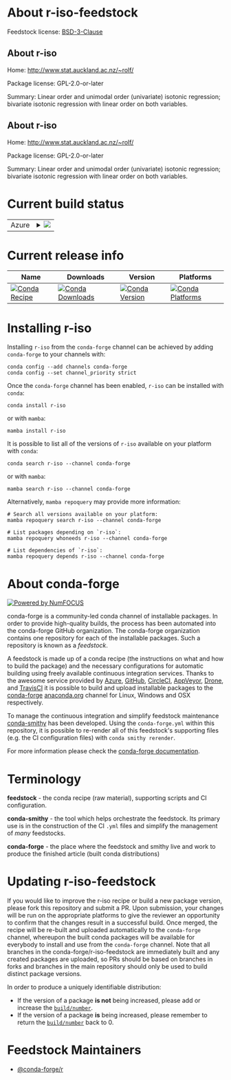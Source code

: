 About r-iso-feedstock
=====================

Feedstock license: [BSD-3-Clause](https://github.com/conda-forge/r-iso-feedstock/blob/main/LICENSE.txt)


About r-iso
-----------

Home: http://www.stat.auckland.ac.nz/~rolf/

Package license: GPL-2.0-or-later

Summary: Linear order and unimodal order (univariate) isotonic regression; bivariate isotonic regression with linear order on both variables.

About r-iso
-----------

Home: http://www.stat.auckland.ac.nz/~rolf/

Package license: GPL-2.0-or-later

Summary: Linear order and unimodal order (univariate) isotonic regression; bivariate isotonic regression with linear order on both variables.

Current build status
====================


<table>
    
  <tr>
    <td>Azure</td>
    <td>
      <details>
        <summary>
          <a href="https://dev.azure.com/conda-forge/feedstock-builds/_build/latest?definitionId=5449&branchName=main">
            <img src="https://dev.azure.com/conda-forge/feedstock-builds/_apis/build/status/r-iso-feedstock?branchName=main">
          </a>
        </summary>
        <table>
          <thead><tr><th>Variant</th><th>Status</th></tr></thead>
          <tbody><tr>
              <td>linux_64_r_base4.3</td>
              <td>
                <a href="https://dev.azure.com/conda-forge/feedstock-builds/_build/latest?definitionId=5449&branchName=main">
                  <img src="https://dev.azure.com/conda-forge/feedstock-builds/_apis/build/status/r-iso-feedstock?branchName=main&jobName=linux&configuration=linux%20linux_64_r_base4.3" alt="variant">
                </a>
              </td>
            </tr><tr>
              <td>linux_64_r_base4.4</td>
              <td>
                <a href="https://dev.azure.com/conda-forge/feedstock-builds/_build/latest?definitionId=5449&branchName=main">
                  <img src="https://dev.azure.com/conda-forge/feedstock-builds/_apis/build/status/r-iso-feedstock?branchName=main&jobName=linux&configuration=linux%20linux_64_r_base4.4" alt="variant">
                </a>
              </td>
            </tr><tr>
              <td>osx_64_r_base4.3</td>
              <td>
                <a href="https://dev.azure.com/conda-forge/feedstock-builds/_build/latest?definitionId=5449&branchName=main">
                  <img src="https://dev.azure.com/conda-forge/feedstock-builds/_apis/build/status/r-iso-feedstock?branchName=main&jobName=osx&configuration=osx%20osx_64_r_base4.3" alt="variant">
                </a>
              </td>
            </tr><tr>
              <td>osx_64_r_base4.4</td>
              <td>
                <a href="https://dev.azure.com/conda-forge/feedstock-builds/_build/latest?definitionId=5449&branchName=main">
                  <img src="https://dev.azure.com/conda-forge/feedstock-builds/_apis/build/status/r-iso-feedstock?branchName=main&jobName=osx&configuration=osx%20osx_64_r_base4.4" alt="variant">
                </a>
              </td>
            </tr><tr>
              <td>win_64_r_base4.3</td>
              <td>
                <a href="https://dev.azure.com/conda-forge/feedstock-builds/_build/latest?definitionId=5449&branchName=main">
                  <img src="https://dev.azure.com/conda-forge/feedstock-builds/_apis/build/status/r-iso-feedstock?branchName=main&jobName=win&configuration=win%20win_64_r_base4.3" alt="variant">
                </a>
              </td>
            </tr><tr>
              <td>win_64_r_base4.4</td>
              <td>
                <a href="https://dev.azure.com/conda-forge/feedstock-builds/_build/latest?definitionId=5449&branchName=main">
                  <img src="https://dev.azure.com/conda-forge/feedstock-builds/_apis/build/status/r-iso-feedstock?branchName=main&jobName=win&configuration=win%20win_64_r_base4.4" alt="variant">
                </a>
              </td>
            </tr>
          </tbody>
        </table>
      </details>
    </td>
  </tr>
</table>

Current release info
====================

| Name | Downloads | Version | Platforms |
| --- | --- | --- | --- |
| [![Conda Recipe](https://img.shields.io/badge/recipe-r--iso-green.svg)](https://anaconda.org/conda-forge/r-iso) | [![Conda Downloads](https://img.shields.io/conda/dn/conda-forge/r-iso.svg)](https://anaconda.org/conda-forge/r-iso) | [![Conda Version](https://img.shields.io/conda/vn/conda-forge/r-iso.svg)](https://anaconda.org/conda-forge/r-iso) | [![Conda Platforms](https://img.shields.io/conda/pn/conda-forge/r-iso.svg)](https://anaconda.org/conda-forge/r-iso) |

Installing r-iso
================

Installing `r-iso` from the `conda-forge` channel can be achieved by adding `conda-forge` to your channels with:

```
conda config --add channels conda-forge
conda config --set channel_priority strict
```

Once the `conda-forge` channel has been enabled, `r-iso` can be installed with `conda`:

```
conda install r-iso
```

or with `mamba`:

```
mamba install r-iso
```

It is possible to list all of the versions of `r-iso` available on your platform with `conda`:

```
conda search r-iso --channel conda-forge
```

or with `mamba`:

```
mamba search r-iso --channel conda-forge
```

Alternatively, `mamba repoquery` may provide more information:

```
# Search all versions available on your platform:
mamba repoquery search r-iso --channel conda-forge

# List packages depending on `r-iso`:
mamba repoquery whoneeds r-iso --channel conda-forge

# List dependencies of `r-iso`:
mamba repoquery depends r-iso --channel conda-forge
```


About conda-forge
=================

[![Powered by
NumFOCUS](https://img.shields.io/badge/powered%20by-NumFOCUS-orange.svg?style=flat&colorA=E1523D&colorB=007D8A)](https://numfocus.org)

conda-forge is a community-led conda channel of installable packages.
In order to provide high-quality builds, the process has been automated into the
conda-forge GitHub organization. The conda-forge organization contains one repository
for each of the installable packages. Such a repository is known as a *feedstock*.

A feedstock is made up of a conda recipe (the instructions on what and how to build
the package) and the necessary configurations for automatic building using freely
available continuous integration services. Thanks to the awesome service provided by
[Azure](https://azure.microsoft.com/en-us/services/devops/), [GitHub](https://github.com/),
[CircleCI](https://circleci.com/), [AppVeyor](https://www.appveyor.com/),
[Drone](https://cloud.drone.io/welcome), and [TravisCI](https://travis-ci.com/)
it is possible to build and upload installable packages to the
[conda-forge](https://anaconda.org/conda-forge) [anaconda.org](https://anaconda.org/)
channel for Linux, Windows and OSX respectively.

To manage the continuous integration and simplify feedstock maintenance
[conda-smithy](https://github.com/conda-forge/conda-smithy) has been developed.
Using the ``conda-forge.yml`` within this repository, it is possible to re-render all of
this feedstock's supporting files (e.g. the CI configuration files) with ``conda smithy rerender``.

For more information please check the [conda-forge documentation](https://conda-forge.org/docs/).

Terminology
===========

**feedstock** - the conda recipe (raw material), supporting scripts and CI configuration.

**conda-smithy** - the tool which helps orchestrate the feedstock.
                   Its primary use is in the construction of the CI ``.yml`` files
                   and simplify the management of *many* feedstocks.

**conda-forge** - the place where the feedstock and smithy live and work to
                  produce the finished article (built conda distributions)


Updating r-iso-feedstock
========================

If you would like to improve the r-iso recipe or build a new
package version, please fork this repository and submit a PR. Upon submission,
your changes will be run on the appropriate platforms to give the reviewer an
opportunity to confirm that the changes result in a successful build. Once
merged, the recipe will be re-built and uploaded automatically to the
`conda-forge` channel, whereupon the built conda packages will be available for
everybody to install and use from the `conda-forge` channel.
Note that all branches in the conda-forge/r-iso-feedstock are
immediately built and any created packages are uploaded, so PRs should be based
on branches in forks and branches in the main repository should only be used to
build distinct package versions.

In order to produce a uniquely identifiable distribution:
 * If the version of a package **is not** being increased, please add or increase
   the [``build/number``](https://docs.conda.io/projects/conda-build/en/latest/resources/define-metadata.html#build-number-and-string).
 * If the version of a package **is** being increased, please remember to return
   the [``build/number``](https://docs.conda.io/projects/conda-build/en/latest/resources/define-metadata.html#build-number-and-string)
   back to 0.

Feedstock Maintainers
=====================

* [@conda-forge/r](https://github.com/conda-forge/r/)

